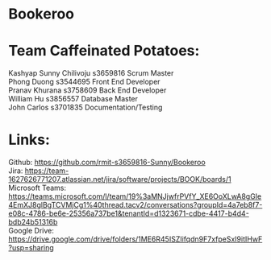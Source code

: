 # Bookeroo

# Team Caffeinated Potatoes:  
Kashyap Sunny Chilivoju s3659816 Scrum Master  
Phong Duong s3544695 Front End Developer  
Pranav Khurana s3758609 Back End Developer  
William Hu s3856557 Database Master  
John Carlos s3701835 Documentation/Testing  

# Links:
Github: https://github.com/rmit-s3659816-Sunny/Bookeroo  
Jira: https://team-1627626771207.atlassian.net/jira/software/projects/BOOK/boards/1  
Microsoft Teams: https://teams.microsoft.com/l/team/19%3aMNJjwfrPVfY_XE6OoXLwA8gGIe4EmXJ8glBgTCVMjCg1%40thread.tacv2/conversations?groupId=4a7eb8f7-e08c-4786-be6e-25356a737be1&tenantId=d1323671-cdbe-4417-b4d4-bdb24b51316b  
Google Drive: https://drive.google.com/drive/folders/1ME6R45ISZIifqdn9F7xfpeSxI9itIHwF?usp=sharing  